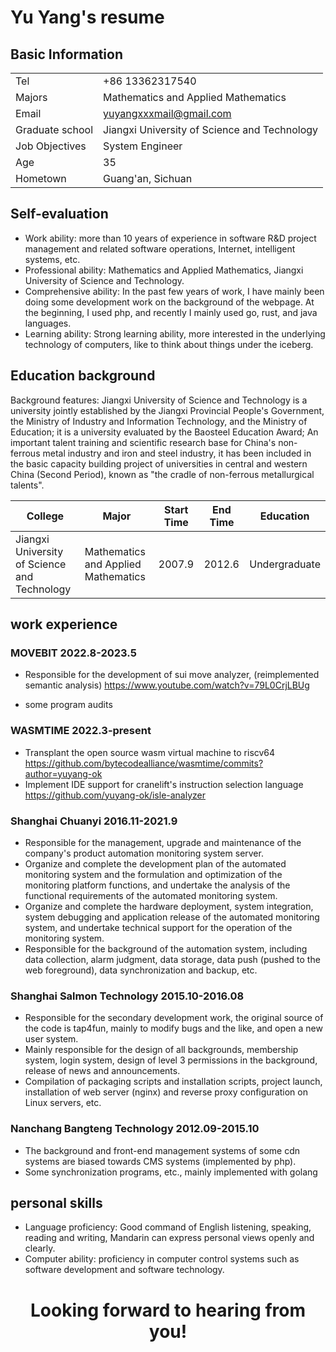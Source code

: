 # Yu Yang's resume

## Basic Information

| | |
| ---- | ---- |
| Tel | +86 13362317540 |
| Majors | Mathematics and Applied Mathematics |
| Email | yuyangxxxmail@gmail.com |
| Graduate school | Jiangxi University of Science and Technology |
| Job Objectives | System Engineer |
| Age | 35 |
| Hometown | Guang'an, Sichuan |


## Self-evaluation

* Work ability: more than 10 years of experience in software R&D project management and related software operations, Internet, intelligent systems, etc.
* Professional ability: Mathematics and Applied Mathematics, Jiangxi University of Science and Technology.
* Comprehensive ability: In the past few years of work, I have mainly been doing some development work on the background of the webpage. At the beginning, I used php, and recently I mainly used go, rust, and java languages.
* Learning ability: Strong learning ability, more interested in the underlying technology of computers, like to think about things under the iceberg.




## Education background

Background features: Jiangxi University of Science and Technology is a university jointly established by the Jiangxi Provincial People's Government, the Ministry of Industry and Information Technology, and the Ministry of Education; it is a university evaluated by the Baosteel Education Award;
An important talent training and scientific research base for China's non-ferrous metal industry and iron and steel industry, it has been included in the basic capacity building project of universities in central and western China (Second
Period), known as "the cradle of non-ferrous metallurgical talents".

| College | Major | Start Time | End Time | Education |
| ---- | ---- | ---- | ---- | ---- |
| Jiangxi University of Science and Technology | Mathematics and Applied Mathematics | 2007.9 | 2012.6 | Undergraduate




## work experience

### MOVEBIT 2022.8-2023.5
* Responsible for the development of sui move analyzer, (reimplemented semantic analysis) https://www.youtube.com/watch?v=79L0CrjLBUg

* some program audits


### WASMTIME 2022.3-present
* Transplant the open source wasm virtual machine to riscv64 https://github.com/bytecodealliance/wasmtime/commits?author=yuyang-ok
* Implement IDE support for cranelift's instruction selection language https://github.com/yuyang-ok/isle-analyzer
### Shanghai Chuanyi 2016.11-2021.9

* Responsible for the management, upgrade and maintenance of the company's product automation monitoring system server.
* Organize and complete the development plan of the automated monitoring system and the formulation and optimization of the monitoring platform functions, and undertake the analysis of the functional requirements of the automated monitoring system.
* Organize and complete the hardware deployment, system integration, system debugging and application release of the automated monitoring system, and undertake technical support for the operation of the monitoring system.
* Responsible for the background of the automation system, including data collection, alarm judgment, data storage, data push (pushed to the web foreground), data synchronization and backup, etc.

### Shanghai Salmon Technology 2015.10-2016.08
* Responsible for the secondary development work, the original source of the code is tap4fun, mainly to modify bugs and the like, and open a new user system.
* Mainly responsible for the design of all backgrounds, membership system, login system, design of level 3 permissions in the background, release of news and announcements.
* Compilation of packaging scripts and installation scripts, project launch, installation of web server (nginx) and reverse proxy configuration on Linux servers, etc.


### Nanchang Bangteng Technology 2012.09-2015.10
* The background and front-end management systems of some cdn systems are biased towards CMS systems (implemented by php).
* Some synchronization programs, etc., mainly implemented with golang



## personal skills
* Language proficiency: Good command of English listening, speaking, reading and writing, Mandarin can express personal views openly and clearly.
* Computer ability: proficiency in computer control systems such as software development and software technology.



<h1 style="text-align:center">Looking forward to hearing from you! </h1>
